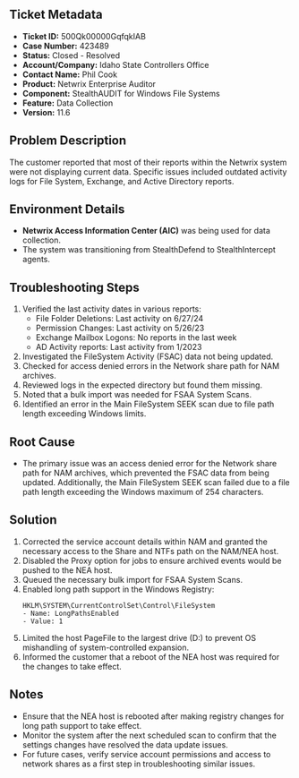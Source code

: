 ## Ticket Metadata
- **Ticket ID:** 500Qk00000GqfqkIAB
- **Case Number:** 423489
- **Status:** Closed - Resolved
- **Account/Company:** Idaho State Controllers Office
- **Contact Name:** Phil Cook
- **Product:** Netwrix Enterprise Auditor
- **Component:** StealthAUDIT for Windows File Systems
- **Feature:** Data Collection
- **Version:** 11.6

## Problem Description
The customer reported that most of their reports within the Netwrix system were not displaying current data. Specific issues included outdated activity logs for File System, Exchange, and Active Directory reports.

## Environment Details
- **Netwrix Access Information Center (AIC)** was being used for data collection.
- The system was transitioning from StealthDefend to StealthIntercept agents.

## Troubleshooting Steps
1. Verified the last activity dates in various reports:
   - File Folder Deletions: Last activity on 6/27/24
   - Permission Changes: Last activity on 5/26/23
   - Exchange Mailbox Logons: No reports in the last week
   - AD Activity reports: Last activity from 1/2023
2. Investigated the FileSystem Activity (FSAC) data not being updated.
3. Checked for access denied errors in the Network share path for NAM archives.
4. Reviewed logs in the expected directory but found them missing.
5. Noted that a bulk import was needed for FSAA System Scans.
6. Identified an error in the Main FileSystem SEEK scan due to file path length exceeding Windows limits.

## Root Cause
- The primary issue was an access denied error for the Network share path for NAM archives, which prevented the FSAC data from being updated. Additionally, the Main FileSystem SEEK scan failed due to a file path length exceeding the Windows maximum of 254 characters.

## Solution
1. Corrected the service account details within NAM and granted the necessary access to the Share and NTFs path on the NAM/NEA host.
2. Disabled the Proxy option for jobs to ensure archived events would be pushed to the NEA host.
3. Queued the necessary bulk import for FSAA System Scans.
4. Enabled long path support in the Windows Registry:
   ```plaintext
   HKLM\SYSTEM\CurrentControlSet\Control\FileSystem
   - Name: LongPathsEnabled
   - Value: 1
   ```
5. Limited the host PageFile to the largest drive (D:) to prevent OS mishandling of system-controlled expansion.
6. Informed the customer that a reboot of the NEA host was required for the changes to take effect.

## Notes
- Ensure that the NEA host is rebooted after making registry changes for long path support to take effect.
- Monitor the system after the next scheduled scan to confirm that the settings changes have resolved the data update issues.
- For future cases, verify service account permissions and access to network shares as a first step in troubleshooting similar issues.